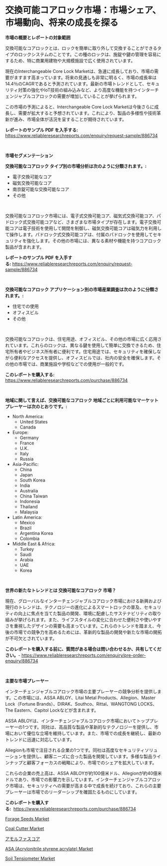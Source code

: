 <p><h1>交換可能コアロック市場：市場シェア、市場動向、将来の成長を探る</h1></p><p><strong>市場の概要とレポートの対象範囲</strong></p>
<p><p>交換可能なコアロックとは、ロックを簡単に取り外して交換することができるタイプのロックシステムのことです。この種のロックは、施錠や鍵の管理を容易にするため、特に商業用建物や大規模施設で広く使用されています。</p><p>現在のInterchangeable Core Lock Marketは、急速に成長しており、市場の需要がますます高まっています。将来の見通しも非常に明るく、市場の成長率は14.4％のCAGRであると予測されています。最新の市場トレンドとして、セキュリティ対策の強化やIoT技術の組み込みなど、より高度な機能を持つインターチェンジャブルコアロックの需要が増加していることが挙げられます。</p><p>この市場の予測によると、Interchangeable Core Lock Marketは今後さらに成長し、需要が拡大すると予想されています。これにより、製品の多様性や技術革新が進み、市場全体が活況を呈することが期待されています。</p></p>
<p><strong>レポートのサンプル PDF を入手する:</strong> <a href="https://www.reliableresearchreports.com/enquiry/request-sample/886734">https://www.reliableresearchreports.com/enquiry/request-sample/886734</a></p>
<p>&nbsp;</p>
<p><strong>市場セグメンテーション</strong></p>
<p><strong>交換可能なコアロック タイプ別の市場分析は次のように分類されます。:</strong></p>
<p><ul><li>電子交換可能なコア</li><li>磁気交換可能なコア</li><li>南京錠可能な交換可能なコア</li><li>その他</li></ul></p>
<p>&nbsp;</p>
<p><p>交換可能なコアロック市場には、電子式交換可能コア、磁気式交換可能コア、パドロック式交換可能コアなど、さまざまな市場タイプが存在します。電子交換可能コアは電子技術を使用して開閉を制御し、磁気交換可能コアは磁気力を利用して操作します。パドロック式交換可能コアは、付属のパドロックを使用してセキュリティを強化します。その他の市場には、異なる素材や機能を持つコアロック製品が含まれます。</p></p>
<p><strong>レポートのサンプル PDF を入手する:</strong>&nbsp;<a href="https://www.reliableresearchreports.com/enquiry/request-sample/886734">https://www.reliableresearchreports.com/enquiry/request-sample/886734</a></p>
<p>&nbsp;</p>
<p><strong> 交換可能なコアロック アプリケーション別の市場産業調査は次のように分類されます。:</strong></p>
<p><ul><li>住宅での使用</li><li>オフィスビル</li><li>その他</li></ul></p>
<p>&nbsp;</p>
<p><p>交換可能なコアロックは、住宅用途、オフィスビル、その他の市場に広く応用されています。これらのロックは、異なる鍵を使用して簡単に交換できるため、住宅所有者やビジネス所有者に便利です。住宅用途では、セキュリティを確保しながら便利なアクセスを提供し、オフィスビルでは、社内の安全を確保します。その他の市場では、商業施設や学校などでの使用が一般的です。</p></p>
<p><strong>このレポートを購入する:</strong>&nbsp; <a href="https://www.reliableresearchreports.com/purchase/886734">https://www.reliableresearchreports.com/purchase/886734</a></p>
<p>&nbsp;</p>
<p><strong>地域に関して言えば、交換可能なコアロック 地域ごとに利用可能なマーケットプレーヤーは次のとおりです。:</strong></p>
<p><ul>
    <li>
        North America:
        <ul>
            <li>United States</li>
            <li>Canada</li>
        </ul>
    </li>
    <li>
        Europe:
        <ul>
            <li>Germany</li>
            <li>France</li>
            <li>U.K.</li>
            <li>Italy</li>
            <li>Russia</li>
        </ul>
    </li>
    <li>
        Asia-Pacific:
        <ul>
            <li>China</li>
            <li>Japan</li>
            <li>South Korea</li>
            <li>India</li>
            <li>Australia</li>
            <li>China Taiwan</li>
            <li>Indonesia</li>
            <li>Thailand</li>
            <li>Malaysia</li>
        </ul>
    </li>
    <li>
        Latin America:
        <ul>
            <li>Mexico</li>
            <li>Brazil</li>
            <li>Argentina Korea</li>
            <li>Colombia</li>
        </ul>
    </li>
    <li>
        Middle East & Africa:
        <ul>
            <li>Turkey</li>
            <li>Saudi</li>
            <li>Arabia</li>
            <li>UAE</li>
            <li>Korea</li>
        </ul>
    </li>
    </ul></p>
<p>&nbsp;</p>
<p><strong>世界の新たなトレンドとは 交換可能なコアロック 市場？</strong></p>
<p><p>現在、グローバルなインターチェンジャブルコアロック市場における新興および現行のトレンドは、テクノロジーの進化によるスマートロックの普及、セキュリティの向上に焦点を当てた製品の開発、環境に配慮したサステナビリティの取り組みが挙げられます。また、ライフスタイルの変化に合わせた便利さや使いやすさを重視したデザインの需要も高まっています。これらのトレンドを踏まえ、今後の市場での競争力を高めるためには、革新的な製品の開発や新たな市場の開拓が不可欠とされています。</p></p>
<p><strong>このレポートを購入する前に、質問がある場合は問い合わせるか、共有してください。</strong>- <a href="https://www.reliableresearchreports.com/enquiry/pre-order-enquiry/886734">https://www.reliableresearchreports.com/enquiry/pre-order-enquiry/886734</a></p>
<p>&nbsp;</p>
<p><strong>主要な市場プレーヤー</strong></p>
<p><p>インターチェンジャブルコアロック市場の主要プレーヤーの競争分析を提供します。この市場には、ASSA ABLOY、Litai Metal Products、Allegion、Master Lock（Fortune Brands）、DIRAK、Southco、Rittal、WANGTONG LOCKS、The Eastern、Capitol Lockなどが含まれます。</p><p>ASSA ABLOYは、インターチェンジャブルコアロック市場においてトッププレーヤーの1つです。同社は、高品質な製品や革新的なテクノロジーを提供し、市場において優位な立場を維持しています。また、市場での成長を継続し、最新のトレンドに迅速に対応しています。</p><p>Allegionも市場で注目される企業の1つです。同社は高度なセキュリティソリューションを提供し、顧客ニーズに合った製品を開発しています。多様な製品ラインナップと顧客フォーカスの戦略により、市場でのシェアを拡大しています。</p><p>これらの企業の売上高は、ASSA ABLOYが約100億米ドル、Allegionが約40億米ドルであり、市場での影響力を示しています。インターチェンジャブルコアロック市場は、セキュリティへの需要が高まる中で成長を続けており、これらの主要プレーヤーは市場でのリーダーシップを確固たるものにしています。</p></p>
<p><strong>このレポートを購入する:</strong>&nbsp;&nbsp;<a href="https://www.reliableresearchreports.com/purchase/886734">https://www.reliableresearchreports.com/purchase/886734</a></p>
<p><p><a href="https://github.com/markusgodoy/Market-Research-Report-List-2/blob/main/forage-seeds-market.md">Forage Seeds Market</a></p><p><a href="https://shimmer-gardenia-37a.notion.site/Coal-Cutter-Market-Size-2024-2031-Global-Industrial-Analysis-Key-Geographical-Regions-Market-Sha-3045378769914fde95210c919f795132">Coal Cutter Market</a></p><p><a href="https://medium.com/@deborahclarke2008/%E4%B8%8D%E5%AE%9A%E5%BD%A2%E3%82%B3%E3%82%A2%E5%B8%82%E5%A0%B4%E3%81%AF-%E5%B8%82%E5%A0%B4%E3%82%B7%E3%82%A7%E3%82%A2-%E5%B8%82%E5%A0%B4%E5%8B%95%E5%90%91-%E5%B8%82%E5%A0%B4%E6%88%90%E9%95%B7%E3%81%AB%E9%96%A2%E3%81%99%E3%82%8B%E6%83%85%E5%A0%B1%E3%82%92%E6%8F%90%E4%BE%9B%E3%81%97%E3%81%BE%E3%81%99-9d04175c1985">アモルファスコア</a></p><p><a href="https://view.publitas.com/reportprime-1/global-asa-acrylonitrile-styrene-acrylate-market-size-and-market-trends-insights-and-projections-from-2024-to-2031/">ASA (Acrylonitrile styrene acrylate) Market</a></p><p><a href="https://github.com/luckyshygirl/Market-Research-Report-List-3/blob/main/soil-tensiometer-market.md">Soil Tensiometer Market</a></p></p>